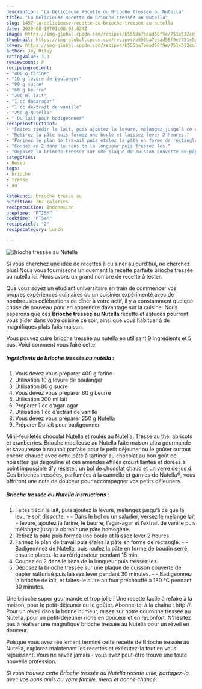 ```yaml
---
description: "La Délicieuse Recette du Brioche tressée au Nutella"
title: "La Délicieuse Recette du Brioche tressée au Nutella"
slug: 1457-la-delicieuse-recette-du-brioche-tressee-au-nutella
date: 2020-08-18T01:08:03.824Z
image: https://img-global.cpcdn.com/recipes/b555ba7eead58f9e/751x532cq70/brioche-tressee-au-nutella-photo-principale-de-la-recette.jpg
thumbnail: https://img-global.cpcdn.com/recipes/b555ba7eead58f9e/751x532cq70/brioche-tressee-au-nutella-photo-principale-de-la-recette.jpg
cover: https://img-global.cpcdn.com/recipes/b555ba7eead58f9e/751x532cq70/brioche-tressee-au-nutella-photo-principale-de-la-recette.jpg
author: Jay Riley
ratingvalue: 3.3
reviewcount: 8
recipeingredient:
- "400 g farine"
- "10 g levure de boulanger"
- "80 g sucre"
- "60 g beurre"
- "200 ml lait"
- "1 cc dagaragar"
- "1 cc dextrait de vanille"
- "250 g Nutella"
- " Du lait pour badigeonner"
recipeinstructions:
- "Faites tiédir le lait, puis ajoutez la levure, mélangez jusqu’à ce que la levure soit dissoute.  Dans le bol ou un saladier, versez le mélange lait + levure, ajoutez la farine, le beurre, l’agar-agar et l’extrait de vanille puis mélangez jusqu’à obtenir une pâte homogène."
- "Retirez la pâte puis formez une boule et laissez lever 2 heures."
- "Farinez le plan de travail puis étalez la pâte en forme de rectangle.  Badigeonnez de Nutella, puis roulez la pâte en forme de boudin serré, ensuite placez-le au réfrigérateur pendant 15 min."
- "Coupez en 2 dans le sens de la longueur puis tressez les."
- "Déposez la brioche tressée sur une plaque de cuisson couverte de papier sulfurisé puis laissez lever pendant 30 minutes.  Badigeonnez la brioche de lait, et faites-le cuire au four préchauffé à 180 °C pendant 30 minutes."
categories:
- Resep
tags:
- brioche
- tresse
- au

katakunci: brioche tresse au 
nutrition: 267 calories
recipecuisine: Indonesian
preptime: "PT25M"
cooktime: "PT54M"
recipeyield: "2"
recipecategory: Lunch

---
```



![Brioche tressée au Nutella](https://img-global.cpcdn.com/recipes/b555ba7eead58f9e/751x532cq70/brioche-tressee-au-nutella-photo-principale-de-la-recette.jpg)

Si vous cherchez une idée de recettes à cuisiner aujourd'hui, ne cherchez plus! Nous vous fournissons uniquement la recette parfaite brioche tressée au nutella ici. Nous avons un grand nombre de recette à tester.

Que vous soyez un étudiant universitaire en train de commencer vos propres expériences culinaires ou un cuisinier expérimenté avec de nombreuses célébrations de dîner à votre actif, il y a constamment quelque chose de nouveau pour en apprendre davantage sur la cuisine. Nous espérons que ces <strong> Brioche tressée au Nutella </strong> recette et astuces pourront vous aider dans votre cuisine ce soir, ainsi que vous habituer à de magnifiques plats faits maison.

<!--inarticleads1-->

Vous pouvez cuire brioche tressée au nutella en utilisant 9 Ingrédients et 5 pas. Voici comment vous faire cette.

##### Ingrédients de brioche tressée au nutella :

1. Vous devez vous préparer 400 g farine
1. Utilisation 10 g levure de boulanger
1. Utilisation 80 g sucre
1. Vous devez vous préparer 60 g beurre
1. Utilisation 200 ml lait
1. Préparer 1 cc d’agar-agar
1. Utilisation 1 cc d’extrait de vanille
1. Vous devez vous préparer 250 g Nutella
1. Préparer  Du lait pour badigeonner


Mini-feuilletés chocolat Nutella et roulés au Nutella. Tresse au thé, abricots et cranberries. Brioche moelleuse au Nutella faite maison ultra gourmande et savoureuse à souhait parfaite pour le petit déjeuner ou le goûter surtout encore chaude avec cette pâte à tartiner au chocolat au bon goût de noisettes qui dégouline et ces amandes effilés croustillantes et dorées à point impossible d&#39;y résister, un bol de chocolat chaud et un verre de jus d. Ces brioches tressées, parfumées à la cannelle et garnies de Nutella®, vous offriront une note de douceur pour accompagner vos petits déjeuners. 

<!--inarticleads2-->

##### Brioche tressée au Nutella instructions :

1. Faites tiédir le lait, puis ajoutez la levure, mélangez jusqu’à ce que la levure soit dissoute. -  - Dans le bol ou un saladier, versez le mélange lait + levure, ajoutez la farine, le beurre, l’agar-agar et l’extrait de vanille puis mélangez jusqu’à obtenir une pâte homogène.
1. Retirez la pâte puis formez une boule et laissez lever 2 heures.
1. Farinez le plan de travail puis étalez la pâte en forme de rectangle. -  - Badigeonnez de Nutella, puis roulez la pâte en forme de boudin serré, ensuite placez-le au réfrigérateur pendant 15 min.
1. Coupez en 2 dans le sens de la longueur puis tressez les.
1. Déposez la brioche tressée sur une plaque de cuisson couverte de papier sulfurisé puis laissez lever pendant 30 minutes. -  - Badigeonnez la brioche de lait, et faites-le cuire au four préchauffé à 180 °C pendant 30 minutes.


Une brioche super gourmande et trop jolie ! Une recette facile à refaire à la maison, pour le petit-déjeuner ou le goûter. Abonne-toi à la chaîne : http://. Pour un réveil dans la bonne humeur, misez sur notre couronne tressée au Nutella, pour un petit-déjeuner riche en douceur et en réconfort. N&#39;hésitez pas à réaliser une magnifique brioche tressée au Nutella pour un réveil en douceur. 

<!--inarticleads1-->

<p>
Puisque vous avez réellement terminé cette recette de Brioche tressée au Nutella, explorez maintenant les recettes et exécutez-la tout en vous réjouissant. Vous ne savez jamais - vous avez peut-être trouvé une toute nouvelle profession.
</p>

<p>
<i>Si vous trouvez cette Brioche tressée au Nutella recette utile, partagez-la avec vos bons amis ou votre famille, merci et bonne chance.</i>
</p>
